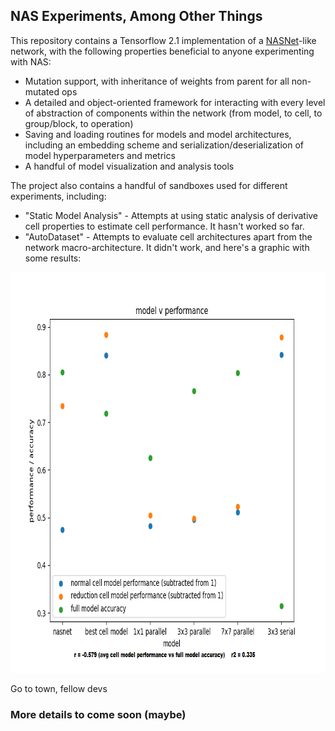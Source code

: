 ## NAS Experiments, Among Other Things

This repository contains a Tensorflow 2.1 implementation of a [NASNet](https://arxiv.org/abs/1707.07012)-like network, with the following properties beneficial to anyone experimenting with NAS:
- Mutation support, with inheritance of weights from parent for all non-mutated ops
- A detailed and object-oriented framework for interacting with every level of abstraction of components within the network (from model, to cell, to group/block, to operation)
- Saving and loading routines for models and model architectures, including an embedding scheme and serialization/deserialization of model hyperparameters and metrics
- A handful of model visualization and analysis tools

The project also contains a handful of sandboxes used for different experiments, including:
- "Static Model Analysis" - Attempts at using static analysis of derivative cell properties to estimate cell performance. It hasn't worked so far.
- "AutoDataset" - Attempts to evaluate cell architectures apart from the network macro-architecture. It didn't work, and here's a graphic with some results:
<p align="center">
<img src="res/modelresults.png" width="778" height="641"/>
</p>

Go to town, fellow devs

### More details to come soon (maybe)